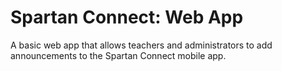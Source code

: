 # Spartan Connect: Web App
A basic web app that allows teachers and administrators to add announcements to the Spartan Connect mobile app.
